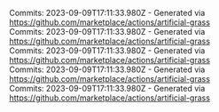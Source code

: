 Commits: 2023-09-09T17:11:33.980Z - Generated via https://github.com/marketplace/actions/artificial-grass
<br>
Commits: 2023-09-09T17:11:33.980Z - Generated via https://github.com/marketplace/actions/artificial-grass
<br>
Commits: 2023-09-09T17:11:33.980Z - Generated via https://github.com/marketplace/actions/artificial-grass
<br>
Commits: 2023-09-09T17:11:33.980Z - Generated via https://github.com/marketplace/actions/artificial-grass
<br>
Commits: 2023-09-09T17:11:33.980Z - Generated via https://github.com/marketplace/actions/artificial-grass
<br>

